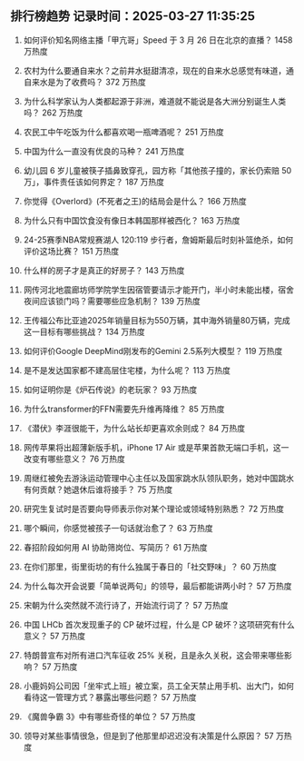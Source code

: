 
## 排行榜趋势 记录时间：2025-03-27 11:35:25
  
  1. 如何评价知名网络主播「甲亢哥」Speed 于 3 月 26 日在北京的直播？ 1458 万热度
    
  2. 农村为什么要通自来水？之前井水挺甜清凉，现在的自来水总感觉有味道，通自来水是为了收费吗？ 372 万热度
    
  3. 为什么科学家认为人类都起源于非洲，难道就不能说是各大洲分别诞生人类吗？ 262 万热度
    
  4. 农民工中午吃饭为什么都喜欢喝一瓶啤酒呢？ 251 万热度
    
  5. 中国为什么一直没有优良的马种？ 241 万热度
    
  6. 幼儿园 6 岁儿童被筷子插鼻致穿孔，园方称「其他孩子撞的，家长仍索赔 50 万」，事件责任该如何界定？ 187 万热度
    
  7. 你觉得《Overlord》(不死者之王)的结局会是什么？ 166 万热度
    
  8. 为什么只有中国饮食没有像日本韩国那样被西化？ 163 万热度
    
  9. 24-25赛季NBA常规赛湖人 120:119 步行者，詹姆斯最后时刻补篮绝杀，如何评价这场比赛？ 151 万热度
    
  10. 什么样的房子才是真正的好房子？ 143 万热度
    
  11. 网传河北地震廊坊师学院学生因宿管要请示才能开门，半小时未能出楼，宿舍夜间应该锁门吗？需要哪些应急机制？ 139 万热度
    
  12. 王传福公布比亚迪2025年销量目标为550万辆，其中海外销量80万辆，完成这一目标有哪些挑战？ 134 万热度
    
  13. 如何评价Google DeepMind刚发布的Gemini 2.5系列大模型？ 119 万热度
    
  14. 是不是发达国家都不建高层住宅楼，为什么呢？ 113 万热度
    
  15. 如何证明你是《炉石传说》的老玩家？ 93 万热度
    
  16. 为什么transformer的FFN需要先升维再降维？ 85 万热度
    
  17. 《潜伏》李涯很能干，为什么站长却更喜欢余则成？ 84 万热度
    
  18. 网传苹果将出超薄新版手机，iPhone 17 Air 或是苹果首款无端口手机，这一改变有哪些意义？ 76 万热度
    
  19. 周继红被免去游泳运动管理中心主任以及国家跳水队领队职务，她对中国跳水有何贡献？她退休后谁将接手？ 75 万热度
    
  20. 研究生复试时是否要向导师表示你对某个理论或领域特别熟悉？ 72 万热度
    
  21. 哪个瞬间，你感觉被孩子一句话就治愈了？ 63 万热度
    
  22. 春招阶段如何用 AI 协助筛岗位、写简历？ 61 万热度
    
  23. 在你们那里，街里街坊的有什么独属于春日的「社交野味」？ 60 万热度
    
  24. 为什么每次开会说要「简单说两句」的领导，最后都能讲两小时？ 57 万热度
    
  25. 宋朝为什么突然就不流行诗了，开始流行词了？ 57 万热度
    
  26. 中国 LHCb 首次发现重子的 CP 破坏过程，什么是 CP 破坏？这项研究有什么意义？ 57 万热度
    
  27. 特朗普宣布对所有进口汽车征收 25% 关税，且是永久关税，这会带来哪些影响？ 57 万热度
    
  28. 小鹿妈妈公司因「坐牢式上班」被立案，员工全天禁止用手机、出大门，如何看待这一管理方式？暴露出哪些问题？ 57 万热度
    
  29. 《魔兽争霸 3》中有哪些奇怪的单位？ 57 万热度
    
  30. 领导对某些事情很急，但是到了他那里却迟迟没有决策是什么原因？ 57 万热度
    